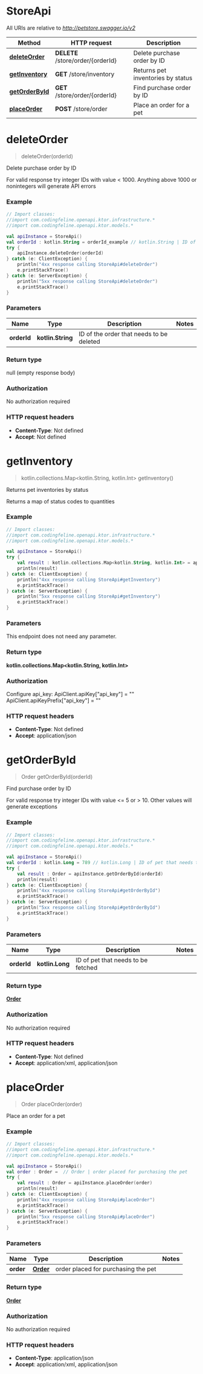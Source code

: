 # StoreApi

All URIs are relative to *http://petstore.swagger.io/v2*

| Method | HTTP request | Description |
| ------------- | ------------- | ------------- |
| [**deleteOrder**](StoreApi.md#deleteOrder) | **DELETE** /store/order/{orderId} | Delete purchase order by ID |
| [**getInventory**](StoreApi.md#getInventory) | **GET** /store/inventory | Returns pet inventories by status |
| [**getOrderById**](StoreApi.md#getOrderById) | **GET** /store/order/{orderId} | Find purchase order by ID |
| [**placeOrder**](StoreApi.md#placeOrder) | **POST** /store/order | Place an order for a pet |


<a id="deleteOrder"></a>
# **deleteOrder**
> deleteOrder(orderId)

Delete purchase order by ID

For valid response try integer IDs with value &lt; 1000. Anything above 1000 or nonintegers will generate API errors

### Example
```kotlin
// Import classes:
//import com.codingfeline.openapi.ktor.infrastructure.*
//import com.codingfeline.openapi.ktor.models.*

val apiInstance = StoreApi()
val orderId : kotlin.String = orderId_example // kotlin.String | ID of the order that needs to be deleted
try {
    apiInstance.deleteOrder(orderId)
} catch (e: ClientException) {
    println("4xx response calling StoreApi#deleteOrder")
    e.printStackTrace()
} catch (e: ServerException) {
    println("5xx response calling StoreApi#deleteOrder")
    e.printStackTrace()
}
```

### Parameters
| Name | Type | Description  | Notes |
| ------------- | ------------- | ------------- | ------------- |
| **orderId** | **kotlin.String**| ID of the order that needs to be deleted | |

### Return type

null (empty response body)

### Authorization

No authorization required

### HTTP request headers

 - **Content-Type**: Not defined
 - **Accept**: Not defined

<a id="getInventory"></a>
# **getInventory**
> kotlin.collections.Map&lt;kotlin.String, kotlin.Int&gt; getInventory()

Returns pet inventories by status

Returns a map of status codes to quantities

### Example
```kotlin
// Import classes:
//import com.codingfeline.openapi.ktor.infrastructure.*
//import com.codingfeline.openapi.ktor.models.*

val apiInstance = StoreApi()
try {
    val result : kotlin.collections.Map<kotlin.String, kotlin.Int> = apiInstance.getInventory()
    println(result)
} catch (e: ClientException) {
    println("4xx response calling StoreApi#getInventory")
    e.printStackTrace()
} catch (e: ServerException) {
    println("5xx response calling StoreApi#getInventory")
    e.printStackTrace()
}
```

### Parameters
This endpoint does not need any parameter.

### Return type

**kotlin.collections.Map&lt;kotlin.String, kotlin.Int&gt;**

### Authorization


Configure api_key:
    ApiClient.apiKey["api_key"] = ""
    ApiClient.apiKeyPrefix["api_key"] = ""

### HTTP request headers

 - **Content-Type**: Not defined
 - **Accept**: application/json

<a id="getOrderById"></a>
# **getOrderById**
> Order getOrderById(orderId)

Find purchase order by ID

For valid response try integer IDs with value &lt;&#x3D; 5 or &gt; 10. Other values will generate exceptions

### Example
```kotlin
// Import classes:
//import com.codingfeline.openapi.ktor.infrastructure.*
//import com.codingfeline.openapi.ktor.models.*

val apiInstance = StoreApi()
val orderId : kotlin.Long = 789 // kotlin.Long | ID of pet that needs to be fetched
try {
    val result : Order = apiInstance.getOrderById(orderId)
    println(result)
} catch (e: ClientException) {
    println("4xx response calling StoreApi#getOrderById")
    e.printStackTrace()
} catch (e: ServerException) {
    println("5xx response calling StoreApi#getOrderById")
    e.printStackTrace()
}
```

### Parameters
| Name | Type | Description  | Notes |
| ------------- | ------------- | ------------- | ------------- |
| **orderId** | **kotlin.Long**| ID of pet that needs to be fetched | |

### Return type

[**Order**](Order.md)

### Authorization

No authorization required

### HTTP request headers

 - **Content-Type**: Not defined
 - **Accept**: application/xml, application/json

<a id="placeOrder"></a>
# **placeOrder**
> Order placeOrder(order)

Place an order for a pet



### Example
```kotlin
// Import classes:
//import com.codingfeline.openapi.ktor.infrastructure.*
//import com.codingfeline.openapi.ktor.models.*

val apiInstance = StoreApi()
val order : Order =  // Order | order placed for purchasing the pet
try {
    val result : Order = apiInstance.placeOrder(order)
    println(result)
} catch (e: ClientException) {
    println("4xx response calling StoreApi#placeOrder")
    e.printStackTrace()
} catch (e: ServerException) {
    println("5xx response calling StoreApi#placeOrder")
    e.printStackTrace()
}
```

### Parameters
| Name | Type | Description  | Notes |
| ------------- | ------------- | ------------- | ------------- |
| **order** | [**Order**](Order.md)| order placed for purchasing the pet | |

### Return type

[**Order**](Order.md)

### Authorization

No authorization required

### HTTP request headers

 - **Content-Type**: application/json
 - **Accept**: application/xml, application/json

